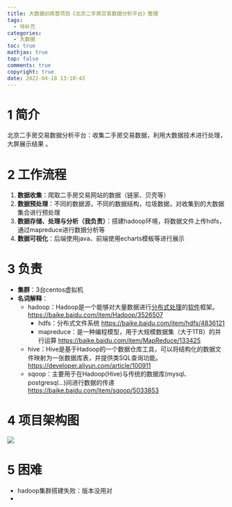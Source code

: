 ```yaml
---
title: 大数据训练营项目《北京二手房交易数据分析平台》整理
tags:
  - 待补充
categories:
  - 大数据
toc: true
mathjax: true
top: false
comments: true
copyright: true
date: 2022-04-18 13:10:43
---
```


# 1 简介

北京二手房交易数据分析平台：收集二手房交易数据，利用大数据技术进行处理，大屏展示结果  。

# 2 工作流程

1. **数据收集**：爬取二手房交易网站的数据（链家、贝壳等）
2. **数据预处理**：不同的数据源，不同的数据结构，垃圾数据，对收集到的大数据集合进行预处理
3. **数据存储、处理与分析（我负责）**：搭建hadoop环境，将数据文件上传hdfs，通过mapreduce进行数据分析等
4. **数据可视化**：后端使用java、前端使用echarts模板等进行展示

# 3 负责

* **集群**：3台centos虚拟机
* **名词解释**：
  * hadoop：Hadoop是一个能够对大量数据进行[分布式处理](https://baike.baidu.com/item/分布式处理)的[软件](https://baike.baidu.com/item/软件)框架。 https://baike.baidu.com/item/Hadoop/3526507
    * hdfs：分布式文件系统 https://baike.baidu.com/item/hdfs/4836121
    * mapreduce：是一种编程模型，用于大规模数据集（大于1TB）的并行运算 https://baike.baidu.com/item/MapReduce/133425
  * hive：Hive是基于Hadoop的一个数据仓库工具，可以将结构化的数据文件映射为一张数据库表，并提供类SQL查询功能。 https://developer.aliyun.com/article/100911
  * sqoop：主要用于在Hadoop(Hive)与传统的数据库(mysql、postgresql...)间进行数据的传递   https://baike.baidu.com/item/sqoop/5033853

# 4 项目架构图

![](https://s2.loli.net/2022/03/23/FPK2J3Ozo71Veav.png)

# 5 困难

* hadoop集群搭建失败：版本没用对
* 
